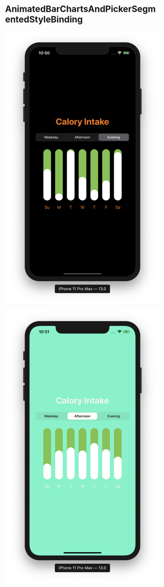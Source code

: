 # AnimatedBarChartsAndPickerSegmentedStyleBinding

![alt_text](https://github.com/ram4ik/AnimatedBarChartsAndPickerSegmentedStyleBinding/blob/master/AnimatedBarChartsAndPickerSegmentedStyleBinding/Assets.xcassets/dark.imageset/dark.png)

![alt_text](https://github.com/ram4ik/AnimatedBarChartsAndPickerSegmentedStyleBinding/blob/master/AnimatedBarChartsAndPickerSegmentedStyleBinding/Assets.xcassets/light.imageset/light.png)


